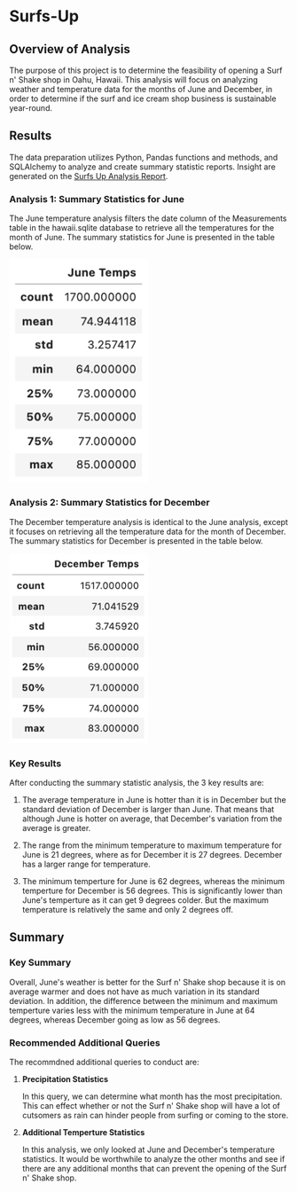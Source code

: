 # Surfs-Up

## Overview of Analysis

The purpose of this project is to determine the feasibility of opening a Surf n' Shake shop in Oahu, Hawaii. This analysis will focus on analyzing  weather and temperature data for the months of June and December, in order to determine if the surf and ice cream shop business is sustainable year-round.

## Results

The data preparation utilizes Python, Pandas functions and methods, and SQLAlchemy to analyze and create summary statistic reports. Insight are generated on the <a href="SurfsUp_Challenge.ipynb">Surfs Up Analysis Report</a>. 

### Analysis 1: Summary Statistics for June

The June temperature analysis filters the date column of the Measurements table in the hawaii.sqlite database to retrieve all the temperatures for the month of June. The summary statistics for June is presented in the table below.

<img src="Analysis/June_Temps.png" width="250">

### Analysis 2: Summary Statistics for December

The December temperature analysis is identical to the June analysis, except it focuses on retrieving all the temperature data for the month of December. The summary statistics for December is presented in the table below.

<img src="Analysis/December_Temps.png" width="250">

### Key Results

After conducting the summary statistic analysis, the 3 key results are:

1. The average temperature in June is hotter than it is in December but the standard deviation of December is larger than June. That means that although June is hotter on average, that December's variation from the average is greater.

2. The range from the minimum temperature to maximum temperature for June is 21 degrees, where as for December it is 27 degrees. December has a larger range for temperature.

3. The minimum temperture for June is 62 degrees, whereas the minimum temperture for December is 56 degrees. This is significantly lower than June's temperture as it can get 9 degrees colder. But the maximum temperature is relatively the same and only 2 degrees off. 

## Summary

### Key Summary

Overall, June's weather is better for the Surf n' Shake shop because it is on average warmer and does not have as much variation in its standard deviation. In addition, the difference between the minimum and maximum temperture varies less with the minimum temperature in June at 64 degrees, whereas December going as low as 56 degrees. 

### Recommended Additional Queries

The recommdned additional queries to conduct are:

1. **Precipitation Statistics** 

    In this query, we can determine what month has the most precipitation. This can effect whether or not the Surf n' Shake shop will have a lot of cutsomers as rain can hinder people from surfing or coming to the store. 

2. **Additional Temperture Statistics**

    In this analysis, we only looked at June and December's temperature statistics. It would be worthwhile to analyze the other months and see if there are any additional months that can prevent the opening of the Surf n' Shake shop. 